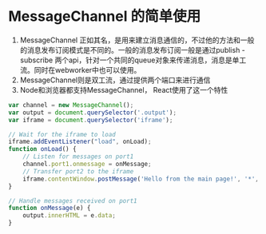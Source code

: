 # MessageChannel 的简单使用
1. MessageChannel 正如其名，是用来建立消息通信的，不过他的方法和一般的消息发布订阅模式是不同的。一般的消息发布订阅一般是通过publish - subscribe 两个api，针对一个共同的queue对象来传递消息，消息是单工流。同时在webworker中也可以使用。
2. MessageChannel则是双工流，通过提供两个端口来进行通信
3. Node和浏览器都支持MessageChannel， React使用了这一个特性

```js
var channel = new MessageChannel();
var output = document.querySelector('.output');
var iframe = document.querySelector('iframe');

// Wait for the iframe to load
iframe.addEventListener("load", onLoad);
function onLoad() {
    // Listen for messages on port1
    channel.port1.onmessage = onMessage;
    // Transfer port2 to the iframe
    iframe.contentWindow.postMessage('Hello from the main page!', '*', [channel.port2]);
}

// Handle messages received on port1
function onMessage(e) {
    output.innerHTML = e.data;
}
```